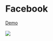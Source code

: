 # Facebook 

<a href="https://farukipek.com/facebook" target="_blank">Demo</a>
<br><br>
<img src="https://raw.githubusercontent.com/farukipekcom/facebook/master/img/screenshot.png"/>
